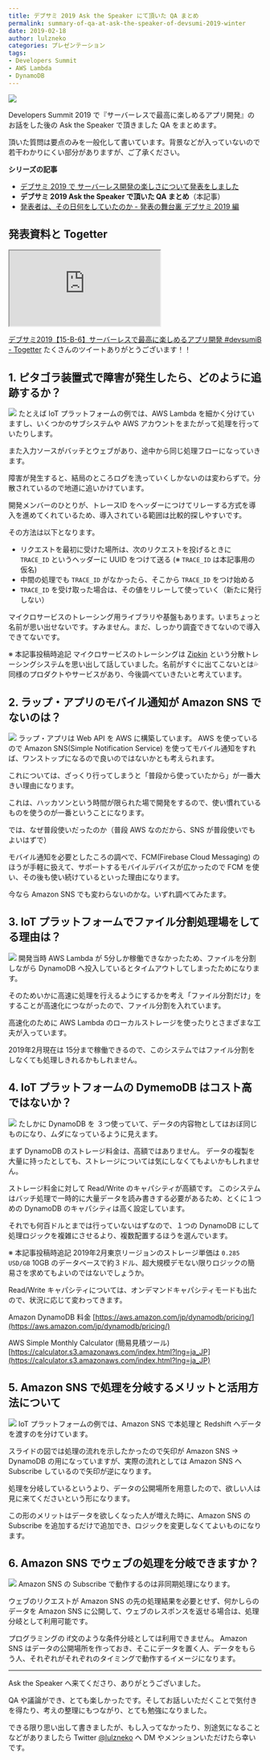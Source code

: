 ```yaml
---
title: デブサミ 2019 Ask the Speaker にて頂いた QA まとめ
permalink: summary-of-qa-at-ask-the-speaker-of-devsumi-2019-winter
date: 2019-02-18
author: lulzneko
categories: プレゼンテーション
tags:
- Developers Summit
- AWS Lambda
- DynamoDB
---
```


![](/articles/assets/lulzneko/presentation/devsumi-2019/01.png)

Developers Summit 2019 で『サーバーレスで最高に楽しめるアプリ開発』のお話をした後の Ask the Speaker で頂きました QA をまとめます。

頂いた質問は要点のみを一般化して書いています。背景などが入っていないので若干わかりにくい部分がありますが、ご了承ください。

**シリーズの記事**
- [デブサミ 2019 で サーバーレス開発の楽しさについて発表をしました](/articles/2019/02/27/made-presentation-about-enjoyment-of-serverless-at-devsumi-2019-winter)
- **デブサミ 2019 Ask the Speaker で頂いた QA まとめ**（本記事）
- [発表者は、その日何をしていたのか - 発表の舞台裏 デブサミ 2019 編](/articles/2019/02/15/backstage-of-presentation-at-devsumi-2019-winter/)


## 発表資料と Togetter
<div class="slide"><iframe src="https://riotz.works/slides/?2019-devsumi"></iframe></div>

[デブサミ2019【15-B-6】サーバーレスで最高に楽しめるアプリ開発 #devsumiB - Togetter](https://togetter.com/li/1319506)
たくさんのツイートありがとうございます！！


## 1. ピタゴラ装置式で障害が発生したら、どのように追跡するか？
![](/articles/assets/lulzneko/presentation/devsumi-2019/32.png)
たとえば IoT プラットフォームの例では、AWS Lambda を細かく分けていますし、いくつかのサブシステムや AWS アカウントをまたがって処理を行っていたりします。

また入力ソースがバッチとウェブがあり、途中から同じ処理フローになっていきます。

障害が発生すると、結局のところログを洗っていくしかないのは変わらずで。分散されているので地道に追いかけています。

開発メンバーのひとりが、トレースID をヘッダーにつけてリレーする方式を導入を進めてくれているため、導入されている範囲は比較的探しやすいです。

その方法は以下となります。
- リクエストを最初に受けた場所は、次のリクエストを投げるときに `TRACE_ID` というヘッダーに UUID をつけて送る (※ `TRACE_ID` は本記事用の仮名)
- 中間の処理でも `TRACE_ID` がなかったら、そこから `TRACE_ID` をつけ始める
- `TRACE_ID` を受け取った場合は、その値をリレーして使っていく（新たに発行しない）

マイクロサービスのトレーシング用ライブラリや基盤もあります。いまちょっと名前が思い出せないです。すみません。まだ、しっかり調査できてないので導入できてないです。

※ 本記事投稿時追記
マイクロサービスのトレーシングは [Zipkin](https://zipkin.io/) という分散トレーシングシステムを思い出して話していました。名前がすぐに出てこないとは💦
同様のプロダクトやサービスがあり、今後調べていきたいと考えています。


## 2. ラップ・アプリのモバイル通知が Amazon SNS でないのは？
![](/articles/assets/lulzneko/presentation/devsumi-2019/13.png)
ラップ・アプリは Web API を AWS に構築しています。
AWS を使っているので Amazon SNS(Simple Notification Service) を使ってモバイル通知をすれば、ワンストップになるので良いのではないかとも考えられます。

これについては、ざっくり行ってしまうと「普段から使っていたから」が一番大きい理由になります。

これは、ハッカソンという時間が限られた場で開発をするので、使い慣れているものを使うのが一番ということになります。

では、なぜ普段使いだったのか（普段 AWS なのだから、SNS が普段使いでもよいはずで）

モバイル通知を必要としたころの調べで、FCM(Firebase Cloud Messaging) のほうが手軽に扱えて、サポートするモバイルデバイスが広かったので FCM を使い、その後も使い続けているといった理由になります。

今なら Amazon SNS でも変わらないのかな。いずれ調べてみたます。


## 3. IoT プラットフォームでファイル分割処理場をしてる理由は？
![](/articles/assets/lulzneko/presentation/devsumi-2019/32.png)
開発当時 AWS Lambda が 5分しか稼働できなかったため、ファイルを分割しながら DynamoDB へ投入しているとタイムアウトしてしまったためになります。

そのためいかに高速に処理を行えるようにするかを考え「ファイル分割だけ」をすることが高速化につながったので、ファイル分割を入れています。

高速化のために AWS Lambda のローカルストレージを使ったりとさまざまな工夫が入っています。

2019年2月現在は 15分まで稼働できるので、このシステムではファイル分割をしなくても処理しきれるかもしれません。


## 4. IoT プラットフォームの DymemoDB はコスト高ではないか？
![](/articles/assets/lulzneko/presentation/devsumi-2019/32.png)
たしかに DynamoDB を ３つ使っていて、データの内容物としてはおぼ同じものになり、ムダになっているように見えます。

まず DynamoDB のストレージ料金は、高額ではありません。
データの複製を大量に持ったとしても、ストレージについては気にしなくてもよいかもしれません。

ストレージ料金に対して Read/Write のキャパシティが高額です。
このシステムはバッチ処理で一時的に大量データを読み書きする必要があるため、とくに１つめの DynamoDB のキャパシティは高く設定しています。

それでも何百ドルとまでは行っていないはずなので、１つの DynamoDB にして処理ロジックを複雑にさせるより、複数配置するほうを選んでいます。


※ 本記事投稿時追記
2019年2月東京リージョンのストレージ単価は `0.285 USD/GB`
10GB のデータベースで約３ドル、超大規模デモない限りロジックの簡易さを求めてもよいのではないでしょうか。

Read/Write キャパシティについては、オンデマンドキャパシティモードも出たので、状況に応じて変わってきます。

Amazon DynamoDB 料金
[https://aws.amazon.com/jp/dynamodb/pricing/](https://aws.amazon.com/jp/dynamodb/pricing/)

AWS Simple Monthly Calculator (簡易見積ツール)
[https://calculator.s3.amazonaws.com/index.html?lng=ja_JP](https://calculator.s3.amazonaws.com/index.html?lng=ja_JP)

## 5. Amazon SNS で処理を分岐するメリットと活用方法について
![](/articles/assets/lulzneko/presentation/devsumi-2019/32.png)
IoT プラットフォームの例では、Amazon SNS で本処理と Redshift へデータを渡すのを分けています。

スライドの図では処理の流れを示したかったので矢印が Amazon SNS → DynamoDB の用になっていますが、実際の流れとしては Amazon SNS へ Subscribe しているので矢印が逆になります。

処理を分岐しているというより、データの公開場所を用意したので、欲しい人は見に来てくださいという形になります。

この形のメリットはデータを欲しくなった人が増えた時に、Amazon SNS の Subscribe を追加するだけで追加でき、ロジックを変更しなくてよいものになります。


## 6. Amazon SNS でウェブの処理を分岐できますか？
![](/articles/assets/lulzneko/presentation/devsumi-2019/32.png)
Amazon SNS の Subscribe で動作するのは非同期処理になります。

ウェブのリクエストが Amazon SNS の先の処理結果を必要とせず、何かしらのデータを Amazon SNS に公開して、ウェブのレスポンスを返せる場合は、処理分岐として利用可能です。

プログラミングの if文のような条件分岐としては利用できません。
Amazon SNS はデータの公開場所を作っておき、そこにデータを置く人、データをもらう人、それぞれがそれぞれのタイミングで動作するイメージになります。


----

Ask the Speaker へ来てくださり、ありがとうございました。

QA や議論ができ、とても楽しかったです。そしてお話しいただくことで気付きを得たり、考えの整理にもつながり、とても勉強になりました。

できる限り思い出して書きましたが、もし入ってなかったり、別途気になることなどがありましたら Twitter [@lulzneko](https://twitter.com/lulzneko) へ DM やメンションいただけたら幸いです。
